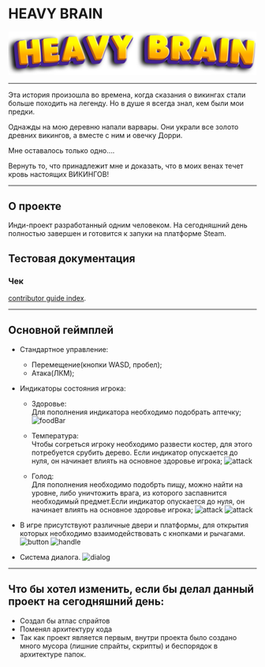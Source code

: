 # HEAVY BRAIN
![logo](Picture/HBLogo.png)

___
Эта история произошла во времена, когда сказания о викингах стали больше походить на легенду. Но в душе я всегда знал, кем были мои предки. 

Однажды на мою деревню напали варвары. Они украли все золото древних викингов, а вместе с ним и овечку Дорри.

Мне оставалось только одно…. 

Вернуть то, что принадлежит мне и доказать, что в моих венах течет кровь настоящих ВИКИНГОВ!

___

## О проекте 

Инди-проект разработанный одним человеком. На сегодняшний день полностью завершен и готовится к запуки на платформе Steam. 

## Тестовая документация
### Чек 
[contributor guide index](https://docs.google.com/spreadsheets/d/1JbqHOK-GysHius6Yolr-C2r8wjydqZ4DpOMr3kpQI20/edit?usp=share_link).
___

## Основной геймплей 

+ Cтандартное управление:
  + Перемещение(кнопки WASD, пробел);
  + Атака(ЛКМ);

+ Индикаторы состояния игрока: 
  + Здоровье:  
  Для пополнения индикатора необходимо подобрать аптечку;
  ![foodBar](ReadmeFiles/Picture/healthBar.png) 

  + Температура:  
  Чтобы согреться игроку необходимо развести костер, для этого потребуется срубить дерево. Если индикатор опускается до нуля, он начинает влиять на основное здоровье игрока;
  ![attack](ReadmeFiles/Picture/attack.png)

  + Голод:  
 Для пополнения необходимо подобрть пищу, можно найти на уровне, либо уничтожить врага, из которого заспавнится необходимый предмет.Если индикатор опускается до нуля, он начинает влиять на основное здоровье игрока;
 ![attack](ReadmeFiles/Picture/foodBar.png)
 ![attack](ReadmeFiles/Picture/foodBar_2.png)

+ В игре присутствуют различные двери и платформы, для открытия которых необходимо взаимодействовать с кнопками и рычагами.
![button](ReadmeFiles/Picture/button.png)
![handle](ReadmeFiles/Picture/handle.png)

+ Система диалога.
![dialog](ReadmeFiles/Picture/dialog.png)
___


## Что бы хотел изменить, если бы делал данный проект на сегодняшний день:

+ Создал бы атлас спрайтов 
+ Поменял архитектуру кода 
+ Так как проект является первым, внутри проекта было создано много мусора (лишние спрайты, скрипты) и беспорядок в архитектуре папок. 


 



